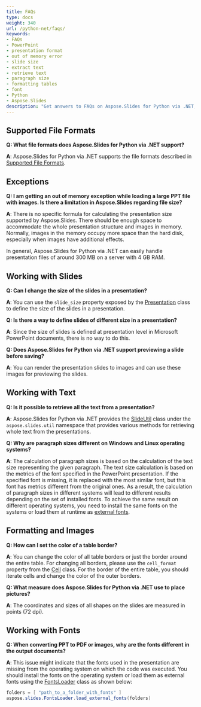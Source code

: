 ```yaml
---
title: FAQs
type: docs
weight: 340
url: /python-net/faqs/
keywords:
- FAQs
- PowerPoint
- presentation format
- out of memory error
- slide size
- extract text
- retrieve text
- paragraph size
- formatting tables
- font
- Python
- Aspose.Slides
description: "Get answers to FAQs on Aspose.Slides for Python via .NET, covering PowerPoint and OpenDocument support, installation guidance, licensing, troubleshooting."
---
```


## **Supported File Formats**

**Q: What file formats does Aspose.Slides for Python via .NET support?**

**A**: Aspose.Slides for Python via .NET supports the file formats described in [Supported File Formats](/slides/python-net/supported-file-formats/).

## **Exceptions**

**Q: I am getting an out of memory exception while loading a large PPT file with images. Is there a limitation in Aspose.Slides regarding file size?**

**A**: There is no specific formula for calculating the presentation size supported by Aspose.Slides. There should be enough space to accommodate the whole presentation structure and images in memory. Normally, images in the memory occupy more space than the hard disk, especially when images have additional effects.

In general, Aspose.Slides for Python via .NET can easily handle presentation files of around 300 MB on a server with 4 GB RAM.

## **Working with Slides**

**Q: Can I change the size of the slides in a presentation?**

**A**: You can use the `slide_size` property exposed by the [Presentation](https://reference.aspose.com/slides/python-net/aspose.slides/presentation/) class to define the size of the slides in a presentation.

**Q: Is there a way to define slides of different size in a presentation?**

**A**: Since the size of slides is defined at presentation level in Microsoft PowerPoint documents, there is no way to do this.

**Q: Does Aspose.Slides for Python via .NET support previewing a slide before saving?**

**A**: You can render the presentation slides to images and can use these images for previewing the slides.

## **Working with Text**

**Q: Is it possible to retrieve all the text from a presentation?**

**A**: Aspose.Slides for Python via .NET provides the [SlideUtil](https://reference.aspose.com/slides/python-net/aspose.slides.util/slideutil/) class under the `aspose.slides.util` namespace that provides various methods for retrieving whole text from the presentations.

**Q: Why are paragraph sizes different on Windows and Linux operating systems?**

**A**: The calculation of paragraph sizes is based on the calculation of the text size representing the given paragraph. The text size calculation is based on the metrics of the font specified in the PowerPoint presentation. If the specified font is missing, it is replaced with the most similar font, but this font has metrics different from the original ones. As a result, the calculation of paragraph sizes in different systems will lead to different results depending on the set of installed fonts. To achieve the same result on different operating systems, you need to install the same fonts on the systems or load them at runtime as [external fonts](/slides/python-net/custom-font/).

## **Formatting and Images**

**Q: How can I set the color of a table border?**

**A**: You can change the color of all table borders or just the border around the entire table. For changing all borders, please use the `cell_format` property from the [Cell](https://reference.aspose.com/slides/python-net/aspose.slides/cell/) class. For the border of the entire table, you should iterate cells and change the color of the outer borders.

**Q: What measure does Aspose.Slides for Python via .NET use to place pictures?**

**A**: The coordinates and sizes of all shapes on the slides are measured in points (72 dpi).

## **Working with Fonts**

**Q: When converting PPT to PDF or images, why are the fonts different in the output documents?**

**A**: This issue might indicate that the fonts used in the presentation are missing from the operating system on which the code was executed. You should install the fonts on the operating system or load them as external fonts using the [FontsLoader](https://reference.aspose.com/slides/python-net/aspose.slides/fontsloader/) class as shown below:
```cs
folders = [ "path_to_a_folder_with_fonts" ]
aspose.slides.FontsLoader.load_external_fonts(folders)
```
